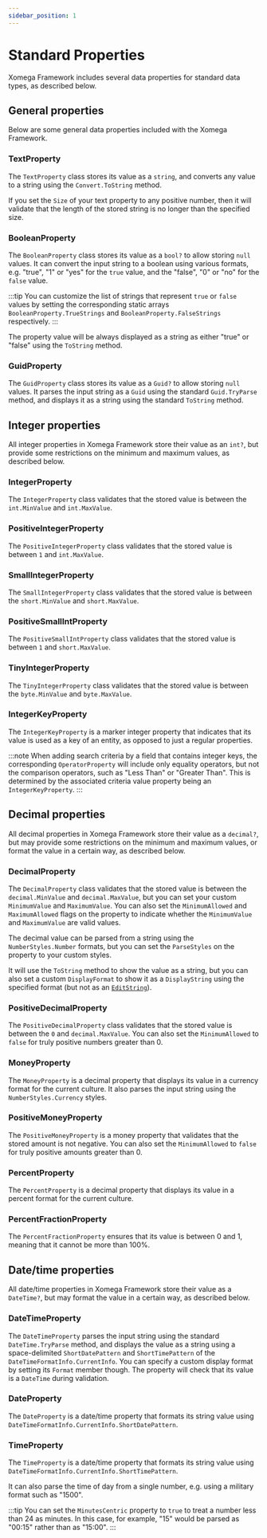 ```yaml
---
sidebar_position: 1
---
```


# Standard Properties

Xomega Framework includes several data properties for standard data types, as described below.

## General properties

Below are some general data properties included with the Xomega Framework.

### TextProperty

The `TextProperty` class stores its value as a `string`, and converts any value to a string using the `Convert.ToString` method.

If you set the `Size` of your text property to any positive number, then it will validate that the length of the stored string is no longer than the specified size.

### BooleanProperty

The `BooleanProperty` class stores its value as a `bool?` to allow storing `null` values. It can convert the input string to a boolean using various formats, e.g. "true", "1" or "yes" for the `true` value, and the "false", "0" or "no" for the `false` value.

:::tip
You can customize the list of strings that represent `true` or `false` values by setting the corresponding static arrays `BooleanProperty.TrueStrings` and `BooleanProperty.FalseStrings` respectively.
:::

The property value will be always displayed as a string as either "true" or "false" using the `ToString` method.

### GuidProperty

The `GuidProperty` class stores its value as a `Guid?` to allow storing `null` values. It parses the input string as a `Guid` using the standard `Guid.TryParse` method, and displays it as a string using the standard `ToString` method.

## Integer properties

All integer properties in Xomega Framework store their value as an `int?`, but provide some restrictions on the minimum and maximum values, as described below.

### IntegerProperty

The `IntegerProperty` class validates that the stored value is between the `int.MinValue` and `int.MaxValue`.

### PositiveIntegerProperty

The `PositiveIntegerProperty` class validates that the stored value is between `1` and `int.MaxValue`.

### SmallIntegerProperty

The `SmallIntegerProperty` class validates that the stored value is between the `short.MinValue` and `short.MaxValue`.

### PositiveSmallIntProperty

The `PositiveSmallIntProperty` class validates that the stored value is between `1` and `short.MaxValue`.

### TinyIntegerProperty

The `TinyIntegerProperty` class validates that the stored value is between the `byte.MinValue` and `byte.MaxValue`.

### IntegerKeyProperty

The `IntegerKeyProperty` is a marker integer property that indicates that its value is used as a key of an entity, as opposed to just a regular properties.

:::note
When adding search criteria by a field that contains integer keys, the corresponding `OperatorProperty` will include only equality operators, but not the comparison operators, such as "Less Than" or "Greater Than". This is determined by the associated criteria value property being an `IntegerKeyProperty`.
:::

## Decimal properties

All decimal properties in Xomega Framework store their value as a `decimal?`, but may provide some restrictions on the minimum and maximum values, or format the value in a certain way, as described below.

### DecimalProperty

The `DecimalProperty` class validates that the stored value is between the `decimal.MinValue` and `decimal.MaxValue`, but you can set your custom `MinimumValue` and `MaximumValue`. You can also set the `MinimumAllowed` and `MaximumAllowed` flags on the property to indicate whether the `MinimumValue` and `MaximumValue` are valid values.

The decimal value can be parsed from a string using the `NumberStyles.Number` formats, but you can set the `ParseStyles` on the property to your custom styles.

It will use the `ToString` method to show the value as a string, but you can also set a custom `DisplayFormat` to show it as a `DisplayString` using the specified format (but not as an [`EditString`](base#value-formats)).

### PositiveDecimalProperty

The `PositiveDecimalProperty` class validates that the stored value is between the `0` and `decimal.MaxValue`. You can also set the `MinimumAllowed` to `false` for truly positive numbers greater than 0.

### MoneyProperty

The `MoneyProperty` is a decimal property that displays its value in a currency format for the current culture. It also parses the input string using the `NumberStyles.Currency` styles.

### PositiveMoneyProperty

The `PositiveMoneyProperty` is a money property that validates that the stored amount is not negative. You can also set the `MinimumAllowed` to `false` for truly positive amounts greater than 0.

### PercentProperty

The `PercentProperty` is a decimal property that displays its value in a percent format for the current culture.

### PercentFractionProperty

The `PercentFractionProperty` ensures that its value is between 0 and 1, meaning that it cannot be more than 100%.

## Date/time properties

All date/time properties in Xomega Framework store their value as a `DateTime?`, but may format the value in a certain way, as described below.

### DateTimeProperty

The `DateTimeProperty` parses the input string using the standard `DateTime.TryParse` method, and displays the value as a string using a space-delimited `ShortDatePattern` and `ShortTimePattern` of the `DateTimeFormatInfo.CurrentInfo`. You can specify a custom display format by setting its `Format` member though. The property will check that its value is a `DateTime` during validation.

### DateProperty

The `DateProperty` is a date/time property that formats its string value using `DateTimeFormatInfo.CurrentInfo.ShortDatePattern`.

### TimeProperty

The `TimeProperty` is a date/time property that formats its string value using `DateTimeFormatInfo.CurrentInfo.ShortTimePattern`.

It can also parse the time of day from a single number, e.g. using a military format such as "1500".

:::tip
You can set the `MinutesCentric` property to `true` to treat a number less than 24 as minutes. In this case, for example, "15" would be parsed as "00:15" rather than as "15:00".
:::
